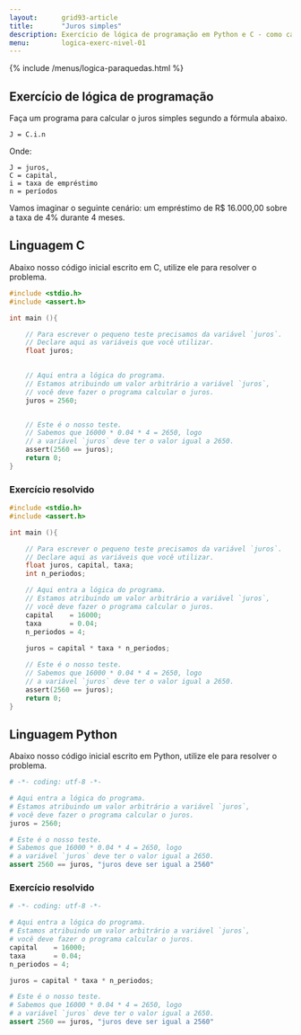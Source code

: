 ```yaml
---
layout:      grid93-article
title:       "Juros simples"
description: Exercício de lógica de programação em Python e C - como calcular o juros simples.
menu:        logica-exerc-nivel-01
---
```


{% include /menus/logica-paraquedas.html %}

Exercício de lógica de programação
---

Faça um programa para calcular o juros simples segundo a fórmula abaixo.

    J = C.i.n

Onde:

    J = juros,
    C = capital,
    i = taxa de empréstimo
    n = períodos

Vamos imaginar o seguinte cenário: um empréstimo de R$ 16.000,00 sobre a taxa de 4% durante 4 meses.



Linguagem C
---

Abaixo nosso código inicial escrito em C, utilize ele para resolver o problema.

```c
#include <stdio.h>
#include <assert.h>

int main (){

    // Para escrever o pequeno teste precisamos da variável `juros`.
    // Declare aqui as variáveis que você utilizar.
	float juros;
	

    // Aqui entra a lógica do programa.
    // Estamos atribuindo um valor arbitrário a variável `juros`,
    // você deve fazer o programa calcular o juros.
	juros = 2560;


    // Este é o nosso teste.
    // Sabemos que 16000 * 0.04 * 4 = 2650, logo
    // a variável `juros` deve ter o valor igual a 2650.
	assert(2560 == juros);
	return 0;
}
```

### Exercício resolvido

```c
#include <stdio.h>
#include <assert.h>

int main (){

    // Para escrever o pequeno teste precisamos da variável `juros`.
    // Declare aqui as variáveis que você utilizar.
	float juros, capital, taxa;
	int n_periodos;	

    // Aqui entra a lógica do programa.
    // Estamos atribuindo um valor arbitrário a variável `juros`,
    // você deve fazer o programa calcular o juros.
	capital    = 16000;
	taxa       = 0.04;
	n_periodos = 4;
	
	juros = capital * taxa * n_periodos;

    // Este é o nosso teste.
    // Sabemos que 16000 * 0.04 * 4 = 2650, logo
    // a variável `juros` deve ter o valor igual a 2650.
	assert(2560 == juros);
	return 0;
}
```


Linguagem Python
---

Abaixo nosso código inicial escrito em Python, utilize ele para resolver o problema.

```python
# -*- coding: utf-8 -*-

# Aqui entra a lógica do programa.
# Estamos atribuindo um valor arbitrário a variável `juros`,
# você deve fazer o programa calcular o juros.
juros = 2560;

# Este é o nosso teste.
# Sabemos que 16000 * 0.04 * 4 = 2650, logo
# a variável `juros` deve ter o valor igual a 2650.
assert 2560 == juros, "juros deve ser igual a 2560"
```

### Exercício resolvido

```python
# -*- coding: utf-8 -*-

# Aqui entra a lógica do programa.
# Estamos atribuindo um valor arbitrário a variável `juros`,
# você deve fazer o programa calcular o juros.
capital    = 16000;
taxa       = 0.04;
n_periodos = 4;

juros = capital * taxa * n_periodos;

# Este é o nosso teste.
# Sabemos que 16000 * 0.04 * 4 = 2650, logo
# a variável `juros` deve ter o valor igual a 2650.
assert 2560 == juros, "juros deve ser igual a 2560"
```